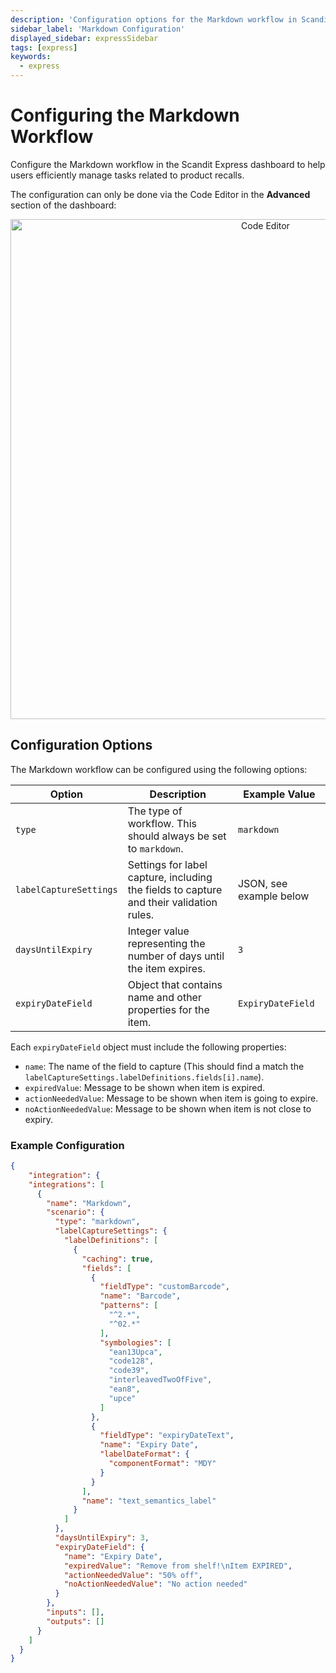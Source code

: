 ```yaml
---
description: 'Configuration options for the Markdown workflow in Scandit Express.'
sidebar_label: 'Markdown Configuration'
displayed_sidebar: expressSidebar
tags: [express]
keywords:
  - express
---
```


# Configuring the Markdown Workflow

Configure the Markdown workflow in the Scandit Express dashboard to help users efficiently manage tasks related to product recalls.

The configuration can only be done via the Code Editor in the **Advanced** section of the dashboard:

<p align="center">
  <img src="/img/express/code-editor.png" alt="Code Editor" width="800px" />
</p>

## Configuration Options

The Markdown workflow can be configured using the following options:

| Option               | Description                                                                                       | Example Value                |
|----------------------|---------------------------------------------------------------------------------------------------|------------------------------|
| `type`               | The type of workflow. This should always be set to `markdown`.                                   | `markdown`                   |
| `labelCaptureSettings` | Settings for label capture, including the fields to capture and their validation rules.           | JSON, see example below                   |
| `daysUntilExpiry`   | Integer value representing the number of days until the item expires.                           | `3`           |
| `expiryDateField`       | Object that contains name and other properties for the item.                                          | `ExpiryDateField`                  |

Each `expiryDateField` object must include the following properties:

- `name`: The name of the field to capture (This should find a match the `labelCaptureSettings.labelDefinitions.fields[i].name`).
- `expiredValue`: Message to be shown when item is expired.
- `actionNeededValue`: Message to be shown when item is going to expire.
- `noActionNeededValue`: Message to be shown when item is not close to expiry.

### Example Configuration

```json
{
	"integration": {
    "integrations": [
      {
        "name": "Markdown",
        "scenario": {
          "type": "markdown",
          "labelCaptureSettings": {
            "labelDefinitions": [
              {
                "caching": true,
                "fields": [
                  {
                    "fieldType": "customBarcode",
                    "name": "Barcode",
                    "patterns": [
                      "^2.*",
                      "^02.*"
                    ],
                    "symbologies": [
                      "ean13Upca",
                      "code128",
                      "code39",
                      "interleavedTwoOfFive",
                      "ean8",
                      "upce"
                    ]
                  },
                  {
                    "fieldType": "expiryDateText",
                    "name": "Expiry Date",
                    "labelDateFormat": {
                      "componentFormat": "MDY"
                    }
                  }
                ],
                "name": "text_semantics_label"
              }
            ]
          },
          "daysUntilExpiry": 3,
          "expiryDateField": {
            "name": "Expiry Date",
            "expiredValue": "Remove from shelf!\nItem EXPIRED",
            "actionNeededValue": "50% off",
            "noActionNeededValue": "No action needed"
          }
        },
        "inputs": [],
        "outputs": []
      }
    ]
  }
}
```
